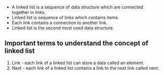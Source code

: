 - A linked list is a sequence of data structure which are connected together in links. 
- Linked list is sequence of links which contains items. 
- Each link contains a connection to another link.
- Linked list is the second most used data structure.

## Important terms to understand the concept of linked list
1. Link - each link of a linked list can store a data called an element.
2. Next - each link of a linked list contains a link to the next link called next.